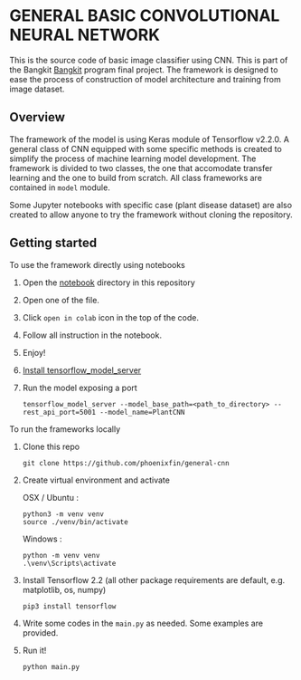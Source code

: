 # GENERAL BASIC CONVOLUTIONAL NEURAL NETWORK

This is the source code of basic image classifier using CNN. This is part of the Bangkit [Bangkit](https://events.withgoogle.com/bangkit/) program final project. The framework is designed to ease the process of construction of model architecture and training from image dataset.

## Overview

The framework of the model is using Keras module of Tensorflow v2.2.0. A general class of CNN equipped with some specific methods is created to simplify the process of machine learning model development. The framework is divided to two classes, the one that accomodate transfer learning and the one to build from scratch. All class frameworks are contained in `model` module.

Some Jupyter notebooks with specific case (plant disease dataset) are also created to allow anyone to try the framework without cloning the repository. 

## Getting started

To use the framework directly using notebooks

1. Open the [notebook](https://github.com/phoenixfin/general-cnn/tree/master/notebook) directory in this repository

2. Open one of the file.

3. Click `open in colab` icon in the top of the code.

4. Follow all instruction in the notebook.

5. Enjoy!

3. [Install tensorflow_model_server](https://www.tensorflow.org/tfx/serving/setup)
4. Run the model exposing a port
   ```
   tensorflow_model_server --model_base_path=<path_to_directory> --rest_api_port=5001 --model_name=PlantCNN
   ```

To run the frameworks locally

1. Clone this repo

   ```
   git clone https://github.com/phoenixfin/general-cnn
   ```

2. Create virtual environment and activate

   OSX / Ubuntu :

   ```
   python3 -m venv venv
   source ./venv/bin/activate
   ```

   Windows :

   ```
   python -m venv venv
   .\venv\Scripts\activate
   ```

3. Install Tensorflow 2.2 (all other package requirements are default, e.g. matplotlib, os, numpy) 

   ```
   pip3 install tensorflow
   ```

4. Write some codes in the `main.py` as needed. Some examples are provided. 

5. Run it!

   ```
   python main.py
   ```
